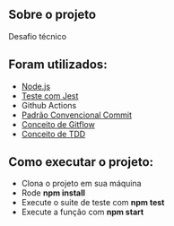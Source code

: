 <h2>Sobre o projeto</h2>
<p>Desafio técnico</p>
<h2>Foram utilizados: </h2>
<ul>
<li><a href="https://nodejs.org/">Node.js</a></li>
<li><a href="https://jestjs.io/pt-BR/">Teste com Jest</a></li>
<li>Github Actions</li>
<li><a href="https://medium.com/linkapi-solutions/conventional-commits-pattern-3778d1a1e657">Padrão Convencional Commit</a></li>
<li><a href="https://www.atlassian.com/git/tutorials/comparing-workflows/gitflow-workflow">Conceito de Gitflow</a></li>
<li><a href="https://dev.to/womakerscode/o-que-e-tdd-4b5f">Conceito de TDD</a></li>
</ul>
<h2>Como executar o projeto: </h2>
<ul>
<li>Clona o projeto em sua máquina</li></li>
<li>Rode <strong>npm install</strong></li>
<li>Execute o suite de teste com <strong>npm test</strong></li>
<li>Execute a função com <strong>npm start</strong></li>
</ul>
